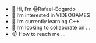 - 👋 Hi, I’m @Rafael-Edgardo
- 👀 I’m interested in VIDEOGAMES
- 🌱 I’m currently learning C++
- 💞️ I’m looking to collaborate on ...
- 📫 How to reach me ...

<!---
Rafael-Edgardo/Rafael-Edgardo is a ✨ special ✨ repository because its `README.md` (this file) appears on your GitHub profile.
You can click the Preview link to take a look at your changes.
--->
